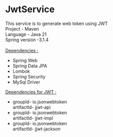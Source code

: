 # JwtService
This service is to generate web token using JWT
<br>
Project - Maven<br>
Language - Java 21<br>
Spring version -3.1.4<br>
<br>
<u>Dependencies :</u> <br>
<ul>
<li>Spring Web<br></li>
<li>Spring Data JPA<br></li>
<li>Lombok<br></li>
<li>Spring Security<br></li>
<li>MySql Driver<br></li>
</ul>

<u>Dependencies for JWT :</u> <br>
<ul>
<li>groupId- io.jsonwebtoken<br></li>
artifactId- jjwt-api<br>
<li>groupId- io.jsonwebtoken<br></li>
artifactId- jjwt-impl<br>
<li>groupId- io.jsonwebtoken<br></li>
artifactId- jjwt-jackson
</ul>
 